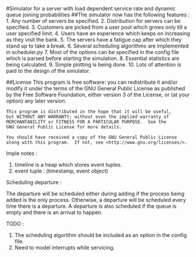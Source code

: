 #Simulator for a server with load dependent service rate and dynamic queue joining probabilities
##The simulator now has the following features :
    1. Any number of servers be specified.
	2. Distribution for servers can be specified.
	3. Customers are picked from a user pool which grows only till a user specified
	limit. 
	4. Users have an experience which keeps on increasing as they visit the bank.
	5. The servers have a fatigue cap after which they stand up to take a break.
	6. Several scheduling algorithms are implemented in scheduler.py
	7. Most of the options can be specified in the config file which is parsed before
	starting the simulation.
	8. Essential statistics are being calculated.
	9. Simple plotting is being done.
	10. Lots of attention is paid to the design of the simulator.

##License 
    This program is free software: you can redistribute it and/or modify
    it under the terms of the GNU General Public License as published by
    the Free Software Foundation, either version 3 of the License, or
    (at your option) any later version.

    This program is distributed in the hope that it will be useful,
    but WITHOUT ANY WARRANTY; without even the implied warranty of
    MERCHANTABILITY or FITNESS FOR A PARTICULAR PURPOSE.  See the
    GNU General Public License for more details.

    You should have received a copy of the GNU General Public License
    along with this program.  If not, see <http://www.gnu.org/licenses/>.
    


Imple notes :

1. timeline is a heap which stores event tuples.
2. event tuple : (timestamp, event object)

Scheduling departure : 

The departure will be scheduled either during adding if the process being added is the only process. Otherwise, a departure will be scheduled every time there is a departure. A departure is also scheduled if the queue is empty and there is an arrival to happen.

TODO :
1. The scheduling algorithm should be included as an option in the config file.
2. Need to model interrupts while servicing.
